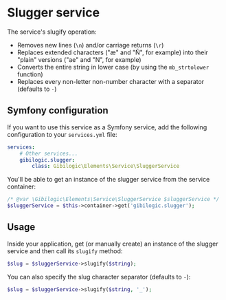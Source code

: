 # Slugger service

The service's slugify operation:

* Removes new lines (`\n`) and/or carriage returns (`\r`)
* Replaces extended characters ("æ" and "Ñ", for example) into their "plain" versions ("ae" and "N", for example)
* Converts the entire string in lower case (by using the `mb_strtolower` function)
* Replaces every non-letter non-number character with a separator (defaults to `-`)

## Symfony configuration

If you want to use this service as a Symfony service, add the following configuration to your `services.yml` file:

```yaml
services:
    # Other services...
    gibilogic.slugger:
        class: Gibilogic\Elements\Service\SluggerService
```

You'll be able to get an instance of the slugger service from the service container:

```php
/* @var \Gibilogic\Elements\Service\SluggerService $sluggerService */
$sluggerService = $this->container->get('gibilogic.slugger');
```

## Usage

Inside your application, get (or manually create) an instance of the slugger service and then call its `slugify` method:

```php
$slug = $sluggerService->slugify($string);
```

You can also specify the slug character separator (defaults to `-`):

```php
$slug = $sluggerService->slugify($string, '_');
```
